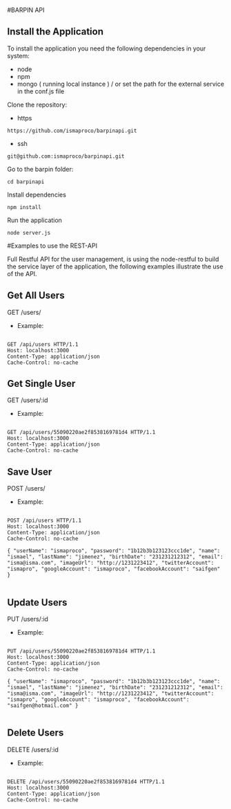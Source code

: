 #BARPIN API

Install the Application
-----------------------

To install the application you need the following dependencies in your system:

- node
- npm
- mongo ( running local instance ) / or set the path for the external service in the conf.js file

Clone the repository:
- https
```
https://github.com/ismaproco/barpinapi.git
```
- ssh
```
git@github.com:ismaproco/barpinapi.git
```

Go to the barpin folder:
```
cd barpinapi
```

Install dependencies
```
npm install
```

Run the application
```
node server.js
```

#Examples to use the REST-API

Full Restful API for the user management, is using the node-restful to build the service layer of the application, the following examples illustrate the use of the API.

Get All Users
---------------

GET /users/

- Example:
```

GET /api/users HTTP/1.1
Host: localhost:3000
Content-Type: application/json
Cache-Control: no-cache

```

Get Single User
---------------

GET /users/:id

- Example:
```

GET /api/users/55090220ae2f8538169781d4 HTTP/1.1
Host: localhost:3000
Content-Type: application/json
Cache-Control: no-cache

```


Save User
---------------

POST /users/

- Example:
```

POST /api/users HTTP/1.1
Host: localhost:3000
Content-Type: application/json
Cache-Control: no-cache

{ "userName": "ismaproco", "password": "1b12b3b123123ccc1de", "name": "ismael", "lastName": "jimenez", "birthDate": "231231212312", "email": "isma@isma.com", "imageUrl": "http://1231223412", "twitterAccount": "ismapro", "googleAccount": "ismaproco", "facebookAccount": "saifgen" }


```

Update Users
---------------

PUT /users/:id

- Example:
```

PUT /api/users/55090220ae2f8538169781d4 HTTP/1.1
Host: localhost:3000
Content-Type: application/json
Cache-Control: no-cache

{ "userName": "ismaproco", "password": "1b12b3b123123ccc1de", "name": "ismael", "lastName": "jimenez", "birthDate": "231231212312", "email": "isma@isma.com", "imageUrl": "http://1231223412", "twitterAccount": "ismapro", "googleAccount": "ismaproco", "facebookAccount": "saifgen@hotmail.com" }


```

Delete Users
---------------

DELETE /users/:id

- Example:
```

DELETE /api/users/55090220ae2f8538169781d4 HTTP/1.1
Host: localhost:3000
Content-Type: application/json
Cache-Control: no-cache

```

